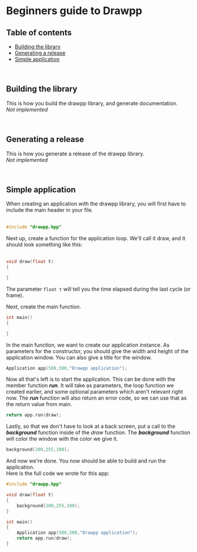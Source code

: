 Beginners guide to Drawpp
===

## Table of contents
- [Building the library](#build)
- [Generating a release](#release)
- [Simple application](#simpleapp)


<br>

## <a id="build">Building the library</a> 

This is how you build the drawpp library, and generate documentation. <br>
*Not implemented*


<br>

## <a id="release">Generating a release</a>

This is how you generate a release of the drawpp library.<br>
*Not implemented*


<br>

## <a id="simpleapp">Simple application</a>

When creating an application with the drawpp library, you will first have to include the main header in your file.<br>
<br>
```cpp
#include "drawpp.hpp"
```

Next up, create a function for the application loop. We'll call it draw, and it should look something like this:<br>
<br>

```cpp
void draw(float t)
{

}
```

The parameter `float t` will tell you the time elapsed during the last cycle (or frame).<br>

Next, create the main function.

```cpp
int main()
{

}
```

In the main function, we want to create our application instance. As parameters for the constructor, you should give the width and height of the application window. You can also give a title for the window.

```cpp
Application app(500,500,"Drawpp application");
```

Now all that's left is to start the application. This can be done with the member function ***run***. It will take as parameters, the loop function we created earlier, and some optional parameters which aren't relevant right now. The ***run*** function will also return an error code, so we can use that as the return value from main.

```cpp
return app.run(draw);
```

Lastly, so that we don't have to look at a back screen, put a call to the ***background*** function inside of the *draw* function. The ***background*** function will color the window with the color we give it.

```cpp
background(200,255,100);
```

And now we're done. You now should be able to build and run the application. <br>
Here is the full code we wrote for this app:

```cpp
#include "drawpp.hpp"

void draw(float t)
{
    background(200,255,100);
}

int main()
{
    Application app(500,500,"Drawpp application");
    return app.run(draw);
}
```